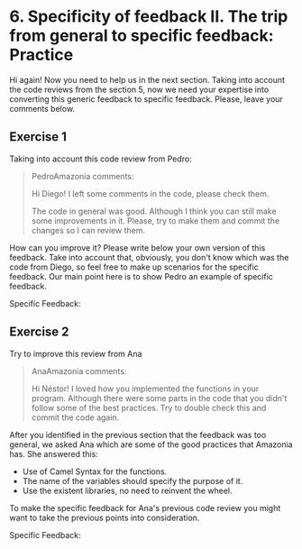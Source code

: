# 6. Specificity of feedback II. The trip from general to specific feedback: Practice

Hi again! Now you need to help us in the next section. Taking into account the code reviews from the section 5, now we need your expertise into converting this generic feedback to specific feedback. Please, leave your comments below.

## Exercise 1

Taking into account this code review from Pedro:

>PedroAmazonia comments:
>
>Hi Diego! I left some comments in the code, please check them.
>
> The code in general was good. Although I think you can still make some improvements in it. Please, try to make them and commit the changes so I can review them.

How can you improve it? Please write below your own version of this feedback. Take into account that, obviously, you don't know which was the code from Diego, so feel free to make up scenarios for the specific feedback. Our main point here is to show Pedro an example of specific feedback.

Specific Feedback:



## Exercise 2

Try to improve this review from Ana

>AnaAmazonia comments:
>
>Hi Néstor! I loved how you implemented the functions in your program. Although there were some parts in the code that you didn't follow some of the best practices. Try to double check this and commit the code again.

After you identified in the previous section that the feedback was too general, we asked Ana which are some of the good practices that Amazonia has. She answered this:

- Use of Camel Syntax for the functions.
- The name of the variables should specify the purpose of it.
- Use the existent libraries, no need to reinvent the wheel.

To make the specific feedback for Ana's previous code review you might want to take the previous points into consideration.

Specific Feedback:
